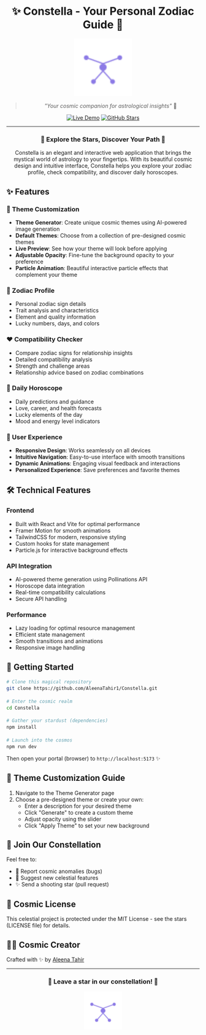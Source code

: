 <div align="center">

# ✨ Constella - Your Personal Zodiac Guide 🌟

<img src="public/constellation.svg" alt="Constella Logo" width="150px"/>

> *"Your cosmic companion for astrological insights"* 🌟

[![Live Demo](https://img.shields.io/badge/✨_Live_Demo-Visit_Site-C71585?style=for-the-badge)](https://constella-aleena.vercel.app/)
[![GitHub Stars](https://img.shields.io/github/stars/AleenaTahir1/Constella?style=for-the-badge&color=FFD700)](https://github.com/AleenaTahir1/Constella/stargazers)

</div>

---

<div align="center">

### 🌌 Explore the Stars, Discover Your Path 🌠

Constella is an elegant and interactive web application that brings the mystical world of astrology to your fingertips. With its beautiful cosmic design and intuitive interface, Constella helps you explore your zodiac profile, check compatibility, and discover daily horoscopes.

</div>

## ✨ Features

### 🎨 Theme Customization
- **Theme Generator**: Create unique cosmic themes using AI-powered image generation
- **Default Themes**: Choose from a collection of pre-designed cosmic themes
- **Live Preview**: See how your theme will look before applying
- **Adjustable Opacity**: Fine-tune the background opacity to your preference
- **Particle Animation**: Beautiful interactive particle effects that complement your theme

### 🔮 Zodiac Profile
- Personal zodiac sign details
- Trait analysis and characteristics
- Element and quality information
- Lucky numbers, days, and colors

### ❤️ Compatibility Checker
- Compare zodiac signs for relationship insights
- Detailed compatibility analysis
- Strength and challenge areas
- Relationship advice based on zodiac combinations

### 🌙 Daily Horoscope
- Daily predictions and guidance
- Love, career, and health forecasts
- Lucky elements of the day
- Mood and energy level indicators

### 🎯 User Experience
- **Responsive Design**: Works seamlessly on all devices
- **Intuitive Navigation**: Easy-to-use interface with smooth transitions
- **Dynamic Animations**: Engaging visual feedback and interactions
- **Personalized Experience**: Save preferences and favorite themes

## 🛠️ Technical Features

### Frontend
- Built with React and Vite for optimal performance
- Framer Motion for smooth animations
- TailwindCSS for modern, responsive styling
- Custom hooks for state management
- Particle.js for interactive background effects

### API Integration
- AI-powered theme generation using Pollinations API
- Horoscope data integration
- Real-time compatibility calculations
- Secure API handling

### Performance
- Lazy loading for optimal resource management
- Efficient state management
- Smooth transitions and animations
- Responsive image handling

## 🚀 Getting Started

```bash
# Clone this magical repository
git clone https://github.com/AleenaTahir1/Constella.git

# Enter the cosmic realm
cd Constella

# Gather your stardust (dependencies)
npm install

# Launch into the cosmos
npm run dev
```

Then open your portal (browser) to `http://localhost:5173` ✨

## 🎨 Theme Customization Guide

1. Navigate to the Theme Generator page
2. Choose a pre-designed theme or create your own:
   - Enter a description for your desired theme
   - Click "Generate" to create a custom theme
   - Adjust opacity using the slider
   - Click "Apply Theme" to set your new background

## 🤝 Join Our Constellation

Feel free to:
- 🌟 Report cosmic anomalies (bugs)
- 💫 Suggest new celestial features
- ✨ Send a shooting star (pull request)

## 📜 Cosmic License

This celestial project is protected under the MIT License - see the stars (LICENSE file) for details.

## 👩‍🚀 Cosmic Creator

Crafted with ✨ by [Aleena Tahir](https://github.com/AleenaTahir1)

---

<div align="center">

### 🌟 Leave a star in our constellation! 🌟

<img src="public/constellation.svg" alt="Constella Footer" width="100px"/>

</div>
